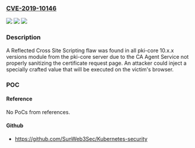 ### [CVE-2019-10146](https://cve.mitre.org/cgi-bin/cvename.cgi?name=CVE-2019-10146)
![](https://img.shields.io/static/v1?label=Product&message=pki-core&color=blue)
![](https://img.shields.io/static/v1?label=Version&message=all%20pki-core%2010.x.x%20versions%20&color=brightgreen)
![](https://img.shields.io/static/v1?label=Vulnerability&message=CWE-79&color=brightgreen)

### Description

A Reflected Cross Site Scripting flaw was found in all pki-core 10.x.x versions module from the pki-core server due to the CA Agent Service not properly sanitizing the certificate request page. An attacker could inject a specially crafted value that will be executed on the victim's browser.

### POC

#### Reference
No PoCs from references.

#### Github
- https://github.com/SunWeb3Sec/Kubernetes-security

